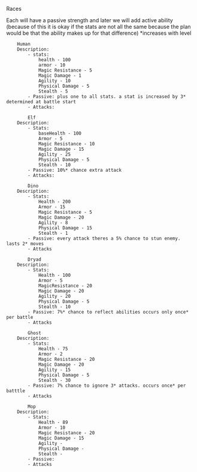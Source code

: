Races

Each will have a passive strength and later we will add active ability (because of this it is okay if the stats are not all the same because the plan would be that the ability makes up for that difference) *increases with level

		Human 
		Description:
			- stats:
				health - 100
				armor - 10
				Magic Resistance - 5
				Magic Damage - 1
   				Agility - 10
				Physical Damage - 5
				Stealth - 5
			- Passive: plus one to all stats. a stat is increased by 3* determined at battle start
			- Attacks:

        	Elf
		Description:
			- Stats:
				baseHealth - 100
				Armor - 5
				Magic Resistance - 10
				Magic Damage - 15
				Agility - 25
				Physical Damage - 5
				Stealth - 10
			- Passive: 10%* chance extra attack
			- Attacks:

        	Dino
		Description:
			- Stats:
				Health - 200
				Armor - 15
				Magic Resistance - 5
				Magic Damage - 20
				Agility - 8
				Physical Damage - 15
				Stealth - 1
			- Passive: every attack theres a 5% chance to stun enemy. lasts 2* moves
			- Attacks

        	Dryad
		Description:
			- Stats:
				Health - 100
				Armor - 5
				MagicResistance - 20
				Magic Damage - 20
				Agility - 20
				Physical Damage - 5
				Stealth - 10
			- Passive: 7%* chance to reflect abilities occurs only once* per battle
			- Attacks

        	Ghost
		Description:
			- Stats:
				Health - 75
				Armor - 2
				Magic Resistance - 20
				Magic Damage - 20
				Agility - 15
				Physical Damage - 5
				Stealth - 30
			- Passive: 7% chance to ignore 3* attacks. occurs once* per batttle
			- Attacks
			        	
			Mop
		Description:
			- Stats:
				Health - 89
				Armor - 10
				Magic Resistance - 20
				Magic Damage - 15
				Agility - 
				Physical Damage - 
				Stealth - 
			- Passive: 
			- Attacks
